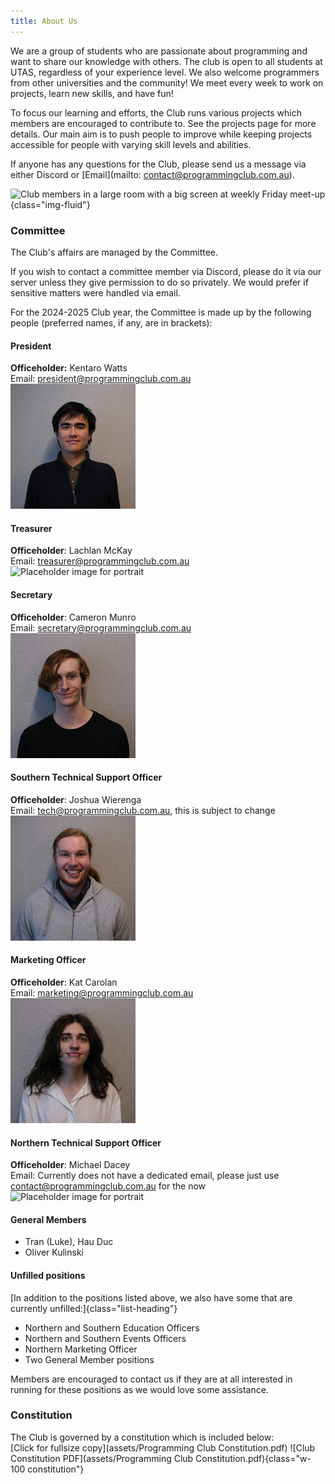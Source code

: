 ```yaml
---
title: About Us
---
```


We are a group of students who are passionate about programming and want to share our knowledge with others. The club is open to all students at UTAS, regardless of your experience level. We also welcome programmers from other universities and the community! We meet every week to work on projects, learn new skills, and have fun!

To focus our learning and efforts, the Club runs various projects which members are encouraged to contribute to. See the projects page for more details. Our main aim is to push people to improve while keeping projects accessible for people with varying skill levels and abilities.

If anyone has any questions for the Club, please send us a message via either Discord or [Email](mailto: contact@programmingclub.com.au).

![Club members in a large room with a big screen at weekly Friday meet-up](https://programmingclub.com.au/assets/photos/weekly_meetup_cropped.jpg "A weekly meetup at the Sandy Bay Campus"){class="img-fluid"}

<!-- TODO: Add office descriptions -->
<!-- TODO: Remove spaces from all image paths -->
### Committee
The Club's affairs are managed by the Committee.

If you wish to contact a committee member via Discord, please do it via our server unless they give permission to do so privately. We would prefer if sensitive matters were handled via email.

For the 2024-2025 Club year, the Committee is made up by the following people (preferred names, if any, are in brackets):

#### President
**Officeholder:** Kentaro Watts  
Email: <president@programmingclub.com.au>  
<picture>
  <source srcset="assets/Committee Kentaro.avif" type="image/avif">
  <source srcset="assets/Committee Kentaro.webp" type="image/webp">
  <img height="200" src="assets/Committee Kentaro.jpg" alt="Portrait of Kentaro Watts">
</picture>

<!-- TODO: Add existing photo of Lachlan -->
#### Treasurer
**Officeholder**: Lachlan McKay  
Email: <treasurer@programmingclub.com.au>  
<img height="200" src="https://upload.wikimedia.org/wikipedia/commons/6/65/No-Image-Placeholder.svg" alt="Placeholder image for portrait">

#### Secretary
**Officeholder**: Cameron Munro  
Email: <secretary@programmingclub.com.au>  
<picture>
  <source srcset="assets/Committee Cameron.avif" type="image/avif">
  <source srcset="assets/Committee Cameron.webp" type="image/webp">
  <img height="200" src="assets/Committee Cameron.jpg" alt="Portrait of Cameron Munro">
</picture>

#### Southern Technical Support Officer
**Officeholder**: Joshua Wierenga  
Email: <tech@programmingclub.com.au>, this is subject to change  
<picture>
  <source srcset="assets/Committee Joshua.avif" type="image/avif">
  <source srcset="assets/Committee Joshua.webp" type="image/webp">
  <img height="200" src="assets/Committee Joshua.jpg" alt="Portrait of Joshua Wierenga">
</picture>

#### Marketing Officer
**Officeholder**: Kat Carolan  
Email: <marketing@programmingclub.com.au>  
<picture>
  <source srcset="assets/Committee Kentaro.avif" type="image/avif">
  <source srcset="assets/Committee Kentaro.webp" type="image/webp">
  <img height="200" src="assets/Committee Kat.jpg" alt="Portrait of Kat Carolan">
</picture>

<!-- TODO: Get photo of Michael -->
#### Northern Technical Support Officer
**Officeholder**: Michael Dacey  
Email: Currently does not have a dedicated email, please just use <contact@programmingclub.com.au> for the now
<img height="200" src="https://upload.wikimedia.org/wikipedia/commons/6/65/No-Image-Placeholder.svg" alt="Placeholder image for portrait">

<!-- TODO: Get general member photos? -->
#### General Members
* Tran (Luke), Hau Duc
* Oliver Kulinski

#### Unfilled positions
[In addition to the positions listed above, we also have some that are currently unfilled:]{class="list-heading"}

* Northern and Southern Education Officers
* Northern and Southern Events Officers
* Northern Marketing Officer
* Two General Member positions

Members are encouraged to contact us if they are at all interested in running for these positions as we would love some assistance.

### Constitution
The Club is governed by a constitution which is included below:  
[Click for fullsize copy](assets/Programming Club Constitution.pdf)
![Club Constitution PDF](assets/Programming Club Constitution.pdf){class="w-100 constitution"}

